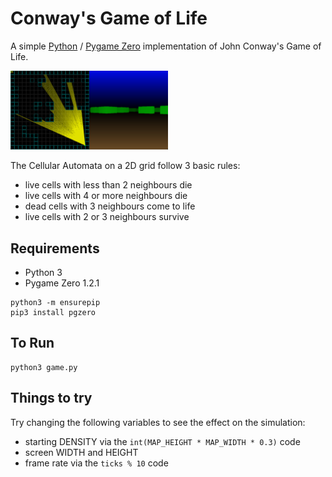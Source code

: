 # Conway's Game of Life

A simple [Python](https://www.python.org/) / [Pygame Zero](https://pygame-zero.readthedocs.io/) implementation
of John Conway's Game of Life.

<img src="https://github.com/retroredge/pgzero-games/raw/master/ray-casting/images/screen-shot.png?raw=true" width="50%" height="50%">

The Cellular Automata on a 2D grid follow 3 basic rules:

- live cells with less than 2 neighbours die
- live cells with 4 or more neighbours die
- dead cells with 3 neighbours come to life
- live cells with 2 or 3 neighbours survive

## Requirements

- Python 3
- Pygame Zero 1.2.1

```
python3 -m ensurepip
pip3 install pgzero
```

## To Run
```
python3 game.py
```

## Things to try

Try changing the following variables to see the effect on the simulation:

- starting DENSITY via the `int(MAP_HEIGHT * MAP_WIDTH * 0.3)` code
- screen WIDTH and HEIGHT
- frame rate via the `ticks % 10` code

